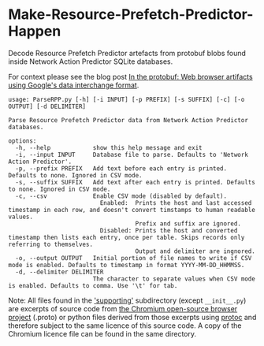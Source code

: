 # Make-Resource-Prefetch-Predictor-Happen
Decode Resource Prefetch Predictor artefacts from protobuf blobs found inside Network Action Predictor SQLite databases.

For context please see the blog post [In the protobuf: Web browser artifacts using Google's data interchange format](https://www.ibm.com/think/x-force/web-browser-artifacts-using-googles-data-interchange-format).


```
usage: ParseRPP.py [-h] [-i INPUT] [-p PREFIX] [-s SUFFIX] [-c] [-o OUTPUT] [-d DELIMITER]

Parse Resource Prefetch Predictor data from Network Action Predictor databases.

options:
  -h, --help            show this help message and exit
  -i, --input INPUT     Database file to parse. Defaults to 'Network Action Predictor'.
  -p, --prefix PREFIX   Add text before each entry is printed. Defaults to none. Ignored in CSV mode.
  -s, --suffix SUFFIX   Add text after each entry is printed. Defaults to none. Ignored in CSV mode.
  -c, --csv             Enable CSV mode (disabled by default).
                          Enabled:  Prints the host and last accessed timestamp in each row, and doesn't convert timstamps to human readable values.
                                    Prefix and suffix are ignored.
                          Disabled: Prints the host and converted timestamp then lists each entry, once per table. Skips records only referring to themselves.
                                    Output and delimiter are ingnored.
  -o, --output OUTPUT   Initial portion of file names to write if CSV mode is enabled. Defaults to timestamp in format YYYY-MM-DD_HHMMSS.
  -d, --delimiter DELIMITER
                        The character to separate values when CSV mode is enabled. Defaults to comma. Use '\t' for tab.
```


Note: All files found in the ['supporting'](/supporting) subdirectory (except ```__init__.py```) are excerpts of source code from [the Chromium open-source browser project](https://source.chromium.org/chromium/chromium/src/+/main:) (.proto) or python files derived from those excerpts using [protoc](https://protobuf.dev/installation/) and therefore subject to the same licence of this source code. A copy of the Chromium licence file can be found in the same directory.
